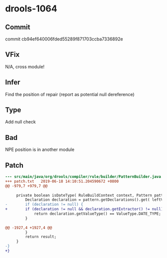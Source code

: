 # drools-1064

## Commit
commit cb94ef640006fded55289f871703ccba7336892e

## VFix
N/A, cross module!

## Infer
Find the position of repair (report as potential null dereference)

## Type
Add null check

## Bad
NPE position is in another module

## Patch
```diff
--- src/main/java/org/drools/compiler/rule/builder/PatternBuilder.java	2019-06-18 14:10:01.366977938 +0800
+++ patch.txt	2019-06-18 14:10:51.204590672 +0800
@@ -979,7 +979,7 @@
 
     private boolean isDateType( RuleBuildContext context, Pattern pattern, String leftValue ) {
         Declaration declaration = pattern.getDeclarations().get( leftValue );
-        if (declaration != null) {
+        if (declaration != null && declaration.getExtractor() != null) {
             return declaration.getValueType() == ValueType.DATE_TYPE;
         }
 
@@ -1927,4 +1927,4 @@
         }
         return result;
     }
-}
+}
```